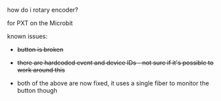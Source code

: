 how do i rotary encoder?

for PXT on the Microbit


known issues:

 - ~~button is broken~~

 - ~~there are hardcoded event and device IDs - not sure if it's possible to work around this~~

 - both of the above are now fixed, it uses a single fiber to monitor the button though